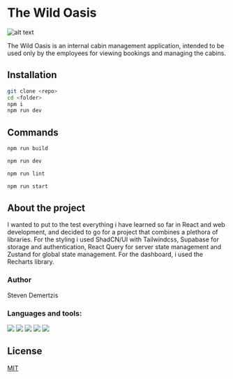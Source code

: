 # The Wild Oasis 


![alt text](https://github.com/stevendemer/the-wild-oasis/public/logo-dark.png?raw=true)


The Wild Oasis is an internal cabin management application, intended to be used only by the employees for viewing bookings and managing the cabins. 

## Installation

```bash
git clone <repo>
cd <folder>
npm i
npm run dev
```

## Commands

```javascript
npm run build

npm run dev

npm run lint

npm run start
```

## About the project

I wanted to put to the test everything i have learned so far in React and web development, and decided to go for a project
that combines a plethora of libraries. For the styling i used ShadCN/UI with Tailwindcss, Supabase for storage and authentication, React Query for server state management and Zustand for global state management. For the dashboard, i used the Recharts library.

### Author
Steven Demertzis


<h3 align="left">Languages and tools: </h3>


<p align="left">
<img src="https://img.shields.io/badge/TypeScript-007ACC?style=for-the-badge&logo=typescript&logoColor=white" />

<img src="https://img.shields.io/badge/PostgreSQL-316192?style=for-the-badge&logo=postgresql&logoColor=white"  />

<img src="https://img.shields.io/badge/Supabase-181818?style=for-the-badge&logo=supabase&logoColor=white" />

<img src="https://img.shields.io/badge/Tailwind_CSS-38B2AC?style=for-the-badge&logo=tailwind-css&logoColor=white" />

<img src="https://img.shields.io/badge/shadcn%2Fui-000000?style=for-the-badge&logo=shadcnui&logoColor=white" />
</p>


## License

[MIT](https://choosealicense.com/licenses/mit/)
